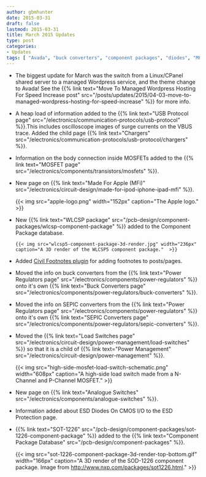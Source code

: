 ```yaml
---
author: gbmhunter
date: 2015-03-31
draft: false
lastmod: 2015-03-31
title: March 2015 Updates
type: post
categories:
- Updates
tags: [ "Avada", "buck converters", "component packages", "diodes", "MFI", "MOSFETs", "power regulators", "SMPS", "SOT-1226", "themes", "USB", "WLCSP" ]
---
```


* The biggest update for March was the switch from a Linux/CPanel shared server to a managed Wordpress service, and the theme change to Avada! See the {{% link text="Move To Managed Wordpress Hosting For Speed Increase post" src="/posts/updates/2015/04-03-move-to-managed-wordpress-hosting-for-speed-increase" %}} for more info.

* A heap load of information added to the {{% link text="USB Protocol page" src="/electronics/communication-protocols/usb-protocol" %}}.This includes oscilloscope images of surge currents on the VBUS trace. Added the child page {{% link text="Chargers" src="/electronics/communication-protocols/usb-protocol/chargers" %}}.

* Information on the body connection inside MOSFETs added to the {{% link text="MOSFET page" src="/electronics/components/transistors/mosfets" %}}.

* New page on {{% link text="Made For Apple (MFi)" src="/electronics/circuit-design/made-for-ipod-iphone-ipad-mfi" %}}.

  	{{< img src="apple-logo.png" width="152px" caption="The Apple logo."  >}}

* New {{% link text="WLCSP package" src="/pcb-design/component-packages/wlcsp-component-package" %}} added to the Component Package database.

	  {{< img src="wlcsp5-component-package-3d-render.jpg" width="236px" caption="A 3D render of the WLCSP5 component package."  >}}

* Added [Civil Footnotes plugin](https://wordpress.org/plugins/civil-footnotes/) for adding footnotes to posts/pages.

* Moved the info on buck converters from the {{% link text="Power Regulators page" src="/electronics/components/power-regulators" %}} onto it's own {{% link text="Buck Converters page" src="/electronics/components/power-regulators/buck-converters" %}}.

* Moved the info on SEPIC converters from the {{% link text="Power Regulators page" src="/electronics/components/power-regulators" %}} onto it's own {{% link text="SEPIC Converters page" src="/electronics/components/power-regulators/sepic-converters" %}}.

* Moved the {{% link text="Load Switches page" src="/electronics/circuit-design/power-management/load-switches" %}} so that it is a child of {{% link text="Power Management" src="/electronics/circuit-design/power-management" %}}.

  	{{< img src="high-side-mosfet-load-switch-schematic.png" width="608px" caption="A high-side load switch made from a N-Channel and P-Channel MOSFET."  >}}

* New page on {{% link text="Analogue Switches" src="/electronics/components/analogue-switches" %}}.

* Information added about ESD Diodes On CMOS I/O to the ESD Protection page.

* {{% link text="SOT-1226" src="/pcb-design/component-packages/sot-1226-component-package" %}} added to the {{% link text="Component Package Database" src="/pcb-design/component-packages" %}}.

  	{{< img src="sot-1226-component-package-3d-render-top-bottom.gif" width="166px" caption="A 3D render of the SOD-1226 component package. Image from http://www.nxp.com/packages/sot1226.html."  >}}
